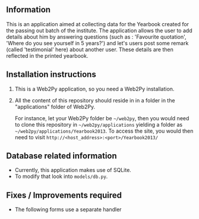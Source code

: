 Information
-----------
This is an application aimed at collecting data for the Yearbook created for
the passing out batch of the institute. The application allows the user to add
details about him by answering questions (such as : 'Favourite quotation',
'Where do you see yourself in 5 years?') and let's users post some remark
(called 'testimonial' here) about another user. These details are then
reflected in the printed yearbook.



Installation instructions
-------------------------

1. This is a Web2Py application, so you need a Web2Py installation.

2. All the content of this repository should reside in in a folder in the
"applications" folder of Web2Py.

   For instance, let your Web2Py folder be `~/web2py`, then you would need to
   clone this repository in `~/web2py/applications` yielding a folder as
   `~/web2py/applications/Yearbook2013`. To access the site, you would then
   need to visit `http://<host_address>:<port>/Yearbook2013/`


Database related information
-----------------------------

* Currently, this application makes use of SQLite. 
* To modify that look into `models/db.py`.


Fixes / Improvements required
----------------------------

* The following forms use a separate handler 
